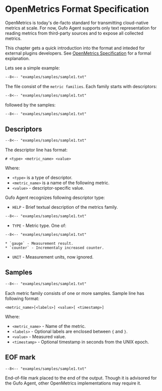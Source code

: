 # OpenMetrics Format Specification

OpenMetrics is today's de-facto standard for transmitting cloud-native metrics at scale.
For now, Gufo Agent supports only text representation for reading metrics from third-party
sources and to expose all collected metrics.

This chapter gets a quick introduction into the format and inteded for external plugins
developers. See [OpenMetrics Specification][Specification] for a formal explanation.

Lets see a simple example:

``` txt title="sample1.txt" linenums="1"
--8<-- "examples/samples/sample1.txt"
```

The file consist of the `metric families`. Each family starts with descriptors:

``` txt title="sample1.txt" linenums="1" hl_lines="1 2"
--8<-- "examples/samples/sample1.txt"
```

followed by the samples:

``` txt title="sample1.txt" linenums="1" hl_lines="3 4"
--8<-- "examples/samples/sample1.txt"
```

## Descriptors

``` txt title="sample1.txt" linenums="1" hl_lines="1 2"
--8<-- "examples/samples/sample1.txt"
```

The descriptor line has format:

```
# <type> <metric_name> <value>
```

Where:

* `<type>` is a type of descriptor.
* `<metric_name>` is a name of the following metric.
* `<value>` - descriptor-specific value.

Gufo Agent recognizes following descriptor type:

* `HELP` - Brief textual description of the metrics family.
``` txt title="sample1.txt" linenums="1" hl_lines="1"
--8<-- "examples/samples/sample1.txt"
```

* `TYPE` - Metric type. One of:
``` txt title="sample1.txt" linenums="1" hl_lines="2"
--8<-- "examples/samples/sample1.txt"
```
  
    * `gauge` - Measurement result.
    * `counter` - Incrementaly increased counter.

* `UNIT` - Measurement units, now ignored.

## Samples

``` txt title="sample1.txt" linenums="1" hl_lines="3 4"
--8<-- "examples/samples/sample1.txt"
```

Each metric family consists of one or more samples. Sample line has following format:

```
<metric_name>[<labels>] <value>[ <timestamp>]
```

Where:

* `<metric_name>` - Name of the metric.
* `<labels>` - Optional labels are enclosed between `{` and `}`.
* `<value>` - Measured value.
* `<timestamp>` - Optional timestamp in seconds from the UNIX epoch.

## EOF mark

``` txt title="sample1.txt" linenums="1" hl_lines="9"
--8<-- "examples/samples/sample1.txt"
```

End-of-file mark placed to the end of the output. Though it is advisored for the
Gufo Agent, other OpenMetrics implementations may require it.


[Specification]: https://github.com/OpenObservability/OpenMetrics/blob/main/specification/OpenMetrics.md
